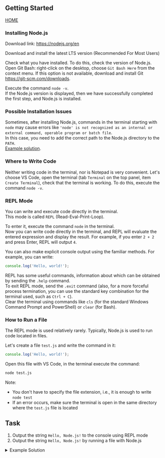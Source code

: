 ## Getting Started

[HOME](../README.md)

### Installing Node.js

Download link: https://nodejs.org/en

Download and install the latest LTS version (Recommended For Most Users)

Check what you have installed. To do this, check the version of Node.js.  
Open Git Bash: right-click on the desktop, choose `Git Bash Here` from the context menu. If this option is not available, download and install Git https://git-scm.com/downloads.

Execute the command `node -v`.  
If the Node.js version is displayed, then we have successfully completed the first step, and Node.js is installed.

### Possible Installation Issues

Sometimes, after installing Node.js, commands in the terminal starting with `node` may cause errors like `'node' is not recognized as an internal or external command, operable program or batch file`.  
In this case, you need to add the correct path to the Node.js directory to the `PATH`.  
[Example solution](https://love2dev.com/blog/node-is-not-recognized-as-an-internal-or-external-command/).

### Where to Write Code

Neither writing code in the terminal, nor is Notepad is very convenient. Let's choose VS Code, open the terminal (tab `Terminal` on the top panel, item `Create Terminal`), check that the terminal is working. To do this, execute the command `node -v`.

### REPL Mode

You can write and execute code directly in the terminal.  
This mode is called `REPL` (Read-Eval-Print-Loop).

To enter it, execute the command `node` in the terminal.  
Now you can write code directly in the terminal, and REPL will evaluate the entered expression and display the result. For example, if you enter `2 + 2` and press Enter, REPL will output `4`.

You can also make explicit console output using the familiar methods. For example, you can write:

```js
console.log('Hello, world!');
```

REPL has some useful commands, information about which can be obtained by sending the `.help` command.  
To exit REPL mode, send the `.exit` command (also, for a more forceful process termination, you can use the standard key combination for the terminal used, such as `Ctrl + C`).  
Clear the terminal using commands like `cls` (for the standard Windows Command Prompt and PowerShell) or `clear` (for Bash).

### How to Run a File

The REPL mode is used relatively rarely. Typically, Node.js is used to run code located in files.

Let's create a file `test.js` and write the command in it:

```js
console.log('Hello, world!');
```

Open this file with VS Code, in the terminal execute the command:

```bash
node test.js
```

Note:

- You don't have to specify the file extension, i.e., it is enough to write `node test`
- If an error occurs, make sure the terminal is open in the same directory where the `test.js` file is located

## Task

1. Output the string `Hello, Node.js!` to the console using REPL mode
2. Output the string `Hello, Node.js!` by running a file with Node.js

<details>
<summary>Example Solution</summary>

```js
console.log('Hello, Node.js!');
```

</details>
